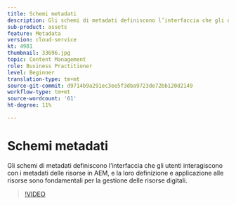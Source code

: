 ```yaml
---
title: Schemi metadati
description: Gli schemi di metadati definiscono l’interfaccia che gli utenti interagiscono con i metadati delle risorse in AEM, e la loro definizione e applicazione alle risorse sono fondamentali per la gestione delle risorse digitali.
sub-product: assets
feature: Metadata
version: cloud-service
kt: 4981
thumbnail: 33696.jpg
topic: Content Management
role: Business Practitioner
level: Beginner
translation-type: tm+mt
source-git-commit: d9714b9a291ec3ee5f3dba9723de72bb120d2149
workflow-type: tm+mt
source-wordcount: '61'
ht-degree: 11%

---
```



# Schemi metadati

Gli schemi di metadati definiscono l’interfaccia che gli utenti interagiscono con i metadati delle risorse in AEM, e la loro definizione e applicazione alle risorse sono fondamentali per la gestione delle risorse digitali.

>[!VIDEO](https://video.tv.adobe.com/v/33696/?quality=12&learn=on&hidetitle=true)
